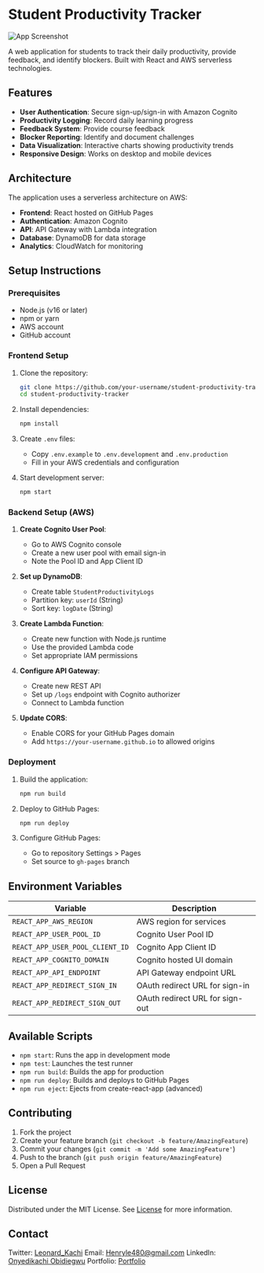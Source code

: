 # Student Productivity Tracker

![App Screenshot](public/screenshot.png)

A web application for students to track their daily productivity, provide feedback, and identify blockers. Built with React and AWS serverless technologies.

## Features

- **User Authentication**: Secure sign-up/sign-in with Amazon Cognito
- **Productivity Logging**: Record daily learning progress
- **Feedback System**: Provide course feedback
- **Blocker Reporting**: Identify and document challenges
- **Data Visualization**: Interactive charts showing productivity trends
- **Responsive Design**: Works on desktop and mobile devices

## Architecture

The application uses a serverless architecture on AWS:

- **Frontend**: React hosted on GitHub Pages
- **Authentication**: Amazon Cognito
- **API**: API Gateway with Lambda integration
- **Database**: DynamoDB for data storage
- **Analytics**: CloudWatch for monitoring

## Setup Instructions

### Prerequisites

- Node.js (v16 or later)
- npm or yarn
- AWS account
- GitHub account

### Frontend Setup

1. Clone the repository:
   ```bash
   git clone https://github.com/your-username/student-productivity-tracker.git
   cd student-productivity-tracker
   ```

2. Install dependencies:
   ```bash
   npm install
   ```

3. Create `.env` files:
   - Copy `.env.example` to `.env.development` and `.env.production`
   - Fill in your AWS credentials and configuration

4. Start development server:
   ```bash
   npm start
   ```

### Backend Setup (AWS)

1. **Create Cognito User Pool**:
   - Go to AWS Cognito console
   - Create a new user pool with email sign-in
   - Note the Pool ID and App Client ID

2. **Set up DynamoDB**:
   - Create table `StudentProductivityLogs`
   - Partition key: `userId` (String)
   - Sort key: `logDate` (String)

3. **Create Lambda Function**:
   - Create new function with Node.js runtime
   - Use the provided Lambda code
   - Set appropriate IAM permissions

4. **Configure API Gateway**:
   - Create new REST API
   - Set up `/logs` endpoint with Cognito authorizer
   - Connect to Lambda function

5. **Update CORS**:
   - Enable CORS for your GitHub Pages domain
   - Add `https://your-username.github.io` to allowed origins

### Deployment

1. Build the application:
   ```bash
   npm run build
   ```

2. Deploy to GitHub Pages:
   ```bash
   npm run deploy
   ```

3. Configure GitHub Pages:
   - Go to repository Settings > Pages
   - Set source to `gh-pages` branch

## Environment Variables

| Variable | Description |
|----------|-------------|
| `REACT_APP_AWS_REGION` | AWS region for services |
| `REACT_APP_USER_POOL_ID` | Cognito User Pool ID |
| `REACT_APP_USER_POOL_CLIENT_ID` | Cognito App Client ID |
| `REACT_APP_COGNITO_DOMAIN` | Cognito hosted UI domain |
| `REACT_APP_API_ENDPOINT` | API Gateway endpoint URL |
| `REACT_APP_REDIRECT_SIGN_IN` | OAuth redirect URL for sign-in |
| `REACT_APP_REDIRECT_SIGN_OUT` | OAuth redirect URL for sign-out |

## Available Scripts

- `npm start`: Runs the app in development mode
- `npm test`: Launches the test runner
- `npm run build`: Builds the app for production
- `npm run deploy`: Builds and deploys to GitHub Pages
- `npm run eject`: Ejects from create-react-app (advanced)

## Contributing

1. Fork the project
2. Create your feature branch (`git checkout -b feature/AmazingFeature`)
3. Commit your changes (`git commit -m 'Add some AmazingFeature'`)
4. Push to the branch (`git push origin feature/AmazingFeature`)
5. Open a Pull Request

## License

Distributed under the MIT License. See [License](License) for more information.

## Contact

Twitter: [Leonard_Kachi](https://twitter.com/Leonard_kachi) Email: [Henryle480@gmail.com](mailto:Henryle480@gmail.com)
LinkedIn: [Onyedikachi Obidiegwu](https://www.linkedin.com/in/onyedikachi-obidiegwu)
Portfolio: [Portfolio](https://leonardkachi.github.io/Portfolio-website/)
